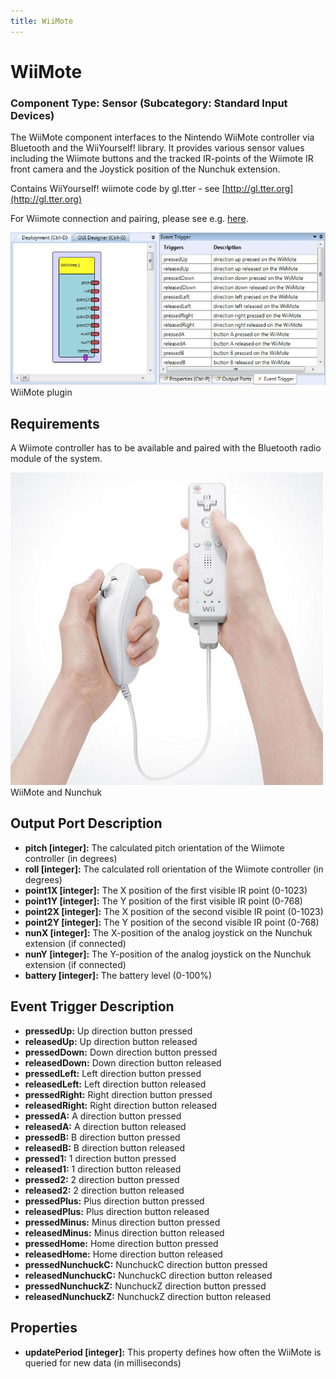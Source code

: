 ```yaml
---
title: WiiMote
---
```


# WiiMote

### Component Type: Sensor (Subcategory: Standard Input Devices)

The WiiMote component interfaces to the Nintendo WiiMote controller via Bluetooth and the WiiYourself! library. It provides various sensor values including the Wiimote buttons and the tracked IR-points of the Wiimote IR front camera and the Joystick position of the Nunchuk extension.

Contains WiiYourself! wiimote code by gl.tter - see [http://gl.tter.org](http://gl.tter.org)

For Wiimote connection and pairing, please see e.g. [here](http://code.google.com/p/giimote/wiki/GettingConnected).

![Screenshot: WiiMote plugin](./img/WiiMote.jpg "Screenshot: WiiMote plugin")  
WiiMote plugin

## Requirements

A Wiimote controller has to be available and paired with the Bluetooth radio module of the system.

![WiiMote and Nunchuk](./img/WiiMote_picture.jpg "WiiMote and Nunchuk")  
WiiMote and Nunchuk

## Output Port Description

- **pitch \[integer\]:** The calculated pitch orientation of the Wiimote controller (in degrees)
- **roll \[integer\]:** The calculated roll orientation of the Wiimote controller (in degrees)
- **point1X \[integer\]:** The X position of the first visible IR point (0-1023)
- **point1Y \[integer\]:** The Y position of the first visible IR point (0-768)
- **point2X \[integer\]:** The X position of the second visible IR point (0-1023)
- **point2Y \[integer\]:** The Y position of the second visible IR point (0-768)
- **nunX \[integer\]:** The X-position of the analog joystick on the Nunchuk extension (if connected)
- **nunY \[integer\]:** The Y-position of the analog joystick on the Nunchuk extension (if connected)
- **battery \[integer\]:** The battery level (0-100%)

## Event Trigger Description

- **pressedUp:** Up direction button pressed
- **releasedUp:** Up direction button released
- **pressedDown:** Down direction button pressed
- **releasedDown:** Down direction button released
- **pressedLeft:** Left direction button pressed
- **releasedLeft:** Left direction button released
- **pressedRight:** Right direction button pressed
- **releasedRight:** Right direction button released
- **pressedA:** A direction button pressed
- **releasedA:** A direction button released
- **pressedB:** B direction button pressed
- **releasedB:** B direction button released
- **pressed1:** 1 direction button pressed
- **released1:** 1 direction button released
- **pressed2:** 2 direction button pressed
- **released2:** 2 direction button released
- **pressedPlus:** Plus direction button pressed
- **releasedPlus:** Plus direction button released
- **pressedMinus:** Minus direction button pressed
- **releasedMinus:** Minus direction button released
- **pressedHome:** Home direction button pressed
- **releasedHome:** Home direction button released
- **pressedNunchuckC:** NunchuckC direction button pressed
- **releasedNunchuckC:** NunchuckC direction button released
- **pressedNunchuckZ:** NunchuckZ direction button pressed
- **releasedNunchuckZ:** NunchuckZ direction button released

## Properties

- **updatePeriod \[integer\]:** This property defines how often the WiiMote is queried for new data (in milliseconds)
